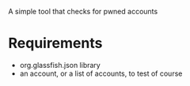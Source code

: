 A simple tool that checks for pwned accounts
# Requirements

- org.glassfish.json library
- an account, or a list of accounts, to test of course